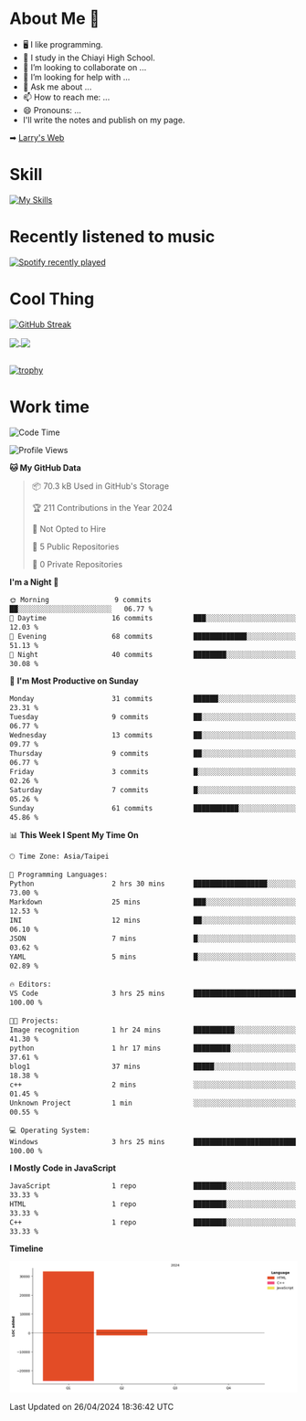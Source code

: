 # About Me 👋

- 🖥  I like programming.
- 🏫 I study in the Chiayi High School.
- 👯 I’m looking to collaborate on ...
- 🤔 I’m looking for help with ...
- 💬 Ask me about ...
- 📫 How to reach me: ...
- 😄 Pronouns: ...
- I'll write the notes and publish on my page.

➡︎ [Larry's Web](https://larryeng.github.io/)

# Skill
[![My Skills](https://skillicons.dev/icons?i=blender,arduino,vscode,visualstudio,pr,github,git,c,cpp,py,html,css,js)](https://skillicons.dev)
# Recently listened to music

[![Spotify recently played](https://spotify-recently-played-readme.vercel.app/api?user=31mqyfrlvkyusmaxegq4pvoow5we)](https://open.spotify.com/user/31mqyfrlvkyusmaxegq4pvoow5we)

# Cool Thing

[![GitHub Streak](https://streak-stats.demolab.com/?user=Larryeng&theme=holi-theme)](https://git.io/streak-stats)

<a href="https://github.com/anuraghazra/github-readme-stats">
  <img height=200 align="center" src="https://github-readme-stats.vercel.app/api?username=Larryeng&theme=github_dark&rank_icon=github" />
</a>
<a href="https://github.com/anuraghazra/convoychat">
  <img height=200 align="center" src="https://github-readme-stats.vercel.app/api/top-langs?username=Larryeng&layout=compact&langs_count=8&card_width=320&theme=github_dark" />
</a>

<br>

<br>

[![trophy](https://github-profile-trophy.vercel.app/?username=Larryeng&theme=darkhub)](https://github.com/ryo-ma/github-profile-trophy)
# Work time
<!--START_SECTION:waka-->
![Code Time](http://img.shields.io/badge/Code%20Time-149%20hrs%2013%20mins-blue)

![Profile Views](http://img.shields.io/badge/Profile%20Views-0-blue)

**🐱 My GitHub Data** 

> 📦 70.3 kB Used in GitHub's Storage 
 > 
> 🏆 211 Contributions in the Year 2024
 > 
> 🚫 Not Opted to Hire
 > 
> 📜 5 Public Repositories 
 > 
> 🔑 0 Private Repositories 
 > 
**I'm a Night 🦉** 

```text
🌞 Morning                9 commits           ██░░░░░░░░░░░░░░░░░░░░░░░   06.77 % 
🌆 Daytime                16 commits          ███░░░░░░░░░░░░░░░░░░░░░░   12.03 % 
🌃 Evening                68 commits          █████████████░░░░░░░░░░░░   51.13 % 
🌙 Night                  40 commits          ████████░░░░░░░░░░░░░░░░░   30.08 % 
```
📅 **I'm Most Productive on Sunday** 

```text
Monday                   31 commits          ██████░░░░░░░░░░░░░░░░░░░   23.31 % 
Tuesday                  9 commits           ██░░░░░░░░░░░░░░░░░░░░░░░   06.77 % 
Wednesday                13 commits          ██░░░░░░░░░░░░░░░░░░░░░░░   09.77 % 
Thursday                 9 commits           ██░░░░░░░░░░░░░░░░░░░░░░░   06.77 % 
Friday                   3 commits           █░░░░░░░░░░░░░░░░░░░░░░░░   02.26 % 
Saturday                 7 commits           █░░░░░░░░░░░░░░░░░░░░░░░░   05.26 % 
Sunday                   61 commits          ███████████░░░░░░░░░░░░░░   45.86 % 
```


📊 **This Week I Spent My Time On** 

```text
🕑︎ Time Zone: Asia/Taipei

💬 Programming Languages: 
Python                   2 hrs 30 mins       ██████████████████░░░░░░░   73.00 % 
Markdown                 25 mins             ███░░░░░░░░░░░░░░░░░░░░░░   12.53 % 
INI                      12 mins             ██░░░░░░░░░░░░░░░░░░░░░░░   06.10 % 
JSON                     7 mins              █░░░░░░░░░░░░░░░░░░░░░░░░   03.62 % 
YAML                     5 mins              █░░░░░░░░░░░░░░░░░░░░░░░░   02.89 % 

🔥 Editors: 
VS Code                  3 hrs 25 mins       █████████████████████████   100.00 % 

🐱‍💻 Projects: 
Image recognition        1 hr 24 mins        ██████████░░░░░░░░░░░░░░░   41.30 % 
python                   1 hr 17 mins        █████████░░░░░░░░░░░░░░░░   37.61 % 
blog1                    37 mins             █████░░░░░░░░░░░░░░░░░░░░   18.38 % 
c++                      2 mins              ░░░░░░░░░░░░░░░░░░░░░░░░░   01.45 % 
Unknown Project          1 min               ░░░░░░░░░░░░░░░░░░░░░░░░░   00.55 % 

💻 Operating System: 
Windows                  3 hrs 25 mins       █████████████████████████   100.00 % 
```

**I Mostly Code in JavaScript** 

```text
JavaScript               1 repo              ████████░░░░░░░░░░░░░░░░░   33.33 % 
HTML                     1 repo              ████████░░░░░░░░░░░░░░░░░   33.33 % 
C++                      1 repo              ████████░░░░░░░░░░░░░░░░░   33.33 % 
```



**Timeline**

![Lines of Code chart](https://raw.githubusercontent.com/Larryeng/Larryeng/main/assets/bar_graph.png)


 Last Updated on 26/04/2024 18:36:42 UTC
<!--END_SECTION:waka-->
